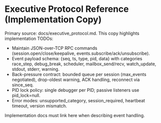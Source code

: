 # Executive Protocol Reference (Implementation Copy)

Primary source: docs/executive_protocol.md. This copy highlights implementation TODOs:

- Maintain JSON-over-TCP RPC commands (session.open/close/keepalive, events.subscribe/ack/unsubscribe).
- Event payload schema: {seq, ts, type, pid, data} with categories 	race_step, debug_break, scheduler, mailbox_send/recv, watch_update, stdout, stderr, warning.
- Back-pressure contract: bounded queue per session (max_events negotiated), drop-oldest warning, ACK handling, reconnect via since_seq.
- PID lock policy: single debugger per PID; passive listeners use pid_lock=null.
- Error modes: unsupported_category, session_required, heartbeat timeout, version mismatch.

Implementation docs must link here when describing event handling.
